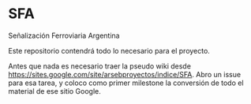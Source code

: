 # SFA
Señalización Ferroviaria Argentina

Este repositorio contendrá todo lo necesario para el proyecto.

Antes que nada es necesario traer la pseudo wiki desde https://sites.google.com/site/arsebproyectos/indice/SFA. Abro un issue para esa tarea, y coloco como primer milestone la conversión de todo el material de ese sitio Google.
